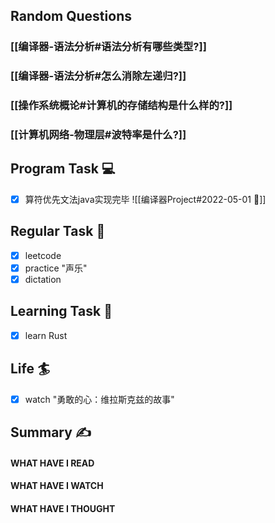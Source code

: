 ## Random Questions
### [[编译器-语法分析#语法分析有哪些类型?]]

### [[编译器-语法分析#怎么消除左递归?]]

### [[操作系统概论#计算机的存储结构是什么样的?]]

### [[计算机网络-物理层#波特率是什么?]]



## Program Task  💻
- [x] 算符优先文法java实现完毕
![[编译器Project#2022-05-01 📅]]

## Regular Task  🤡
- [x] leetcode
- [x] practice "声乐"
- [x] dictation

## Learning Task 🎯
- [x] learn Rust

## Life 🏄
- [x] watch "勇敢的心：维拉斯克兹的故事"

## Summary ✍
####  WHAT HAVE I READ

#### WHAT HAVE I WATCH

#### WHAT HAVE I THOUGHT
